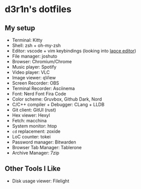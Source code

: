 # d3r1n's dotfiles

## My setup

- Terminal: Kitty
- Shell: zsh + oh-my-zsh
- Editor: vscode + vim keybindings (looking into [lapce editor](https://lapce.dev))
- File manager: joshuto
- Browser: Chromium/Chrome
- Music player: Spotify
- Video player: VLC
- Image viewer: qView
- Screen Recorder: OBS
- Terminal Recorder: Asciinema
- Font: Nerd Font Fira Code
- Color scheme: Gruvbox, Github Dark, Nord
- C/C++ compiler + Debugger: CLang + LLDB
- Git client: GitUI (rust)
- Hex viewer: Hexyl
- Fetch: macchina
- System monitor: htop
- `cd` replacement: zoxide
- LoC counter: tokei
- Password manager: Bitwarden
- Browser Tab Manager: Tablerone
- Archive Manager: 7zip

## Other Tools I Like

- Disk usage viewer: Filelight

